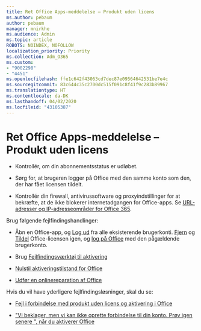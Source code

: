 ```yaml
---
title: Ret Office Apps-meddelelse – Produkt uden licens
ms.author: pebaum
author: pebaum
manager: mnirkhe
ms.audience: Admin
ms.topic: article
ROBOTS: NOINDEX, NOFOLLOW
localization_priority: Priority
ms.collection: Adm_O365
ms.custom:
- "9002298"
- "4451"
ms.openlocfilehash: ffe1c642f43063cd7dec87e09564642531be7e4c
ms.sourcegitcommit: 83c644c35c2700dc515f091c8f41f9c283b89967
ms.translationtype: HT
ms.contentlocale: da-DK
ms.lasthandoff: 04/02/2020
ms.locfileid: "43105387"
---
```

# <a name="fixing-office-apps-message---unlicensed-product"></a>Ret Office Apps-meddelelse – Produkt uden licens

- Kontrollér, om din abonnementsstatus er udløbet.

- Sørg for, at brugeren logger på Office med den samme konto som den, der har fået licensen tildelt.

- Kontrollér din firewall, antivirussoftware og proxyindstillinger for at bekræfte, at de ikke blokerer internetadgangen for Office-apps. Se [URL-adresser og IP-adresseområder for Office 365](https://docs.microsoft.com/office365/enterprise/urls-and-ip-address-ranges).

Brug følgende fejlfindingshandlinger: 

- Åbn en Office-app, og [Log ud](https://support.office.com/article/5a20dc11-47e9-4b6f-945d-478cb6d92071) fra alle eksisterende brugerkonti. [Fjern](https://docs.microsoft.com/office365/admin/manage/remove-licenses-from-users?view=o365-worldwide) og [Tildel](https://docs.microsoft.com/office365/admin/manage/assign-licenses-to-users?view=o365-worldwide) Office-licensen igen, og [log på Office](https://support.office.com/article/628ea040-f265-49de-b986-be09c3ebf8a9) med den pågældende brugerkonto.

- Brug [Fejlfindingsværktøj til aktivering](https://aka.ms/SARA-OfficeActivation-Alchemy)

- [Nulstil aktiveringstilstand for Office](https://docs.microsoft.com/office365/troubleshoot/activation/reset-office-365-proplus-activation-state) 

- [Udfør en onlinereparation af Office](https://support.office.com/Article/7821d4b6-7c1d-4205-aa0e-a6b40c5bb88b?wt.mc_id=Alchemy_ClientDIA)

Hvis du vil have yderligere fejlfindingsløsninger, skal du se: 

- [Fejl i forbindelse med produkt uden licens og aktivering i Office](https://support.office.com/Article/0d23d3c0-c19c-4b2f-9845-5344fedc4380?wt.mc_id=Alchemy_ClientDIA)

- ["Vi beklager, men vi kan ikke oprette forbindelse til din konto. Prøv igen senere ", når du aktiverer Office](https://docs.microsoft.com/office/troubleshoot/activation-installation/issue-when-activate-office-from-office-365)
